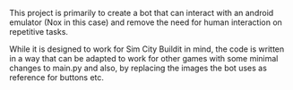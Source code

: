 This project is primarily to create a bot that can interact with an android emulator (Nox in this case) and remove the need for human interaction on repetitive tasks.

While it is designed to work for Sim City Buildit in mind, 
the code is written in a way that can be adapted to work for other games with some minimal changes to main.py and also, 
by replacing the images the bot uses as reference for buttons etc.
